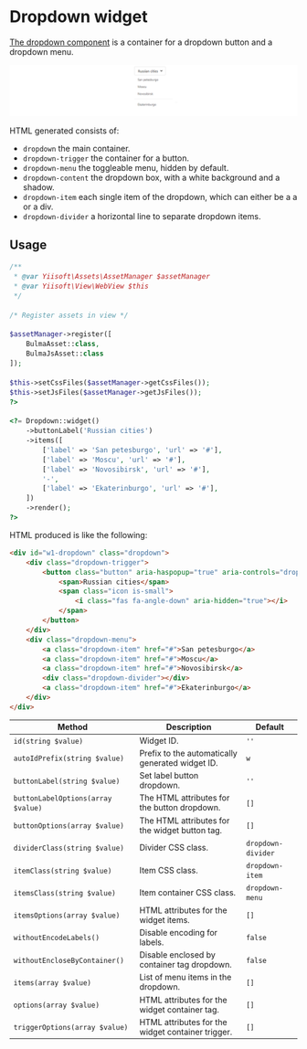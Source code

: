 # Dropdown widget

[The dropdown component](https://bulma.io/documentation/components/dropdown/) is a container for a dropdown button and
a dropdown menu.

<p align="center">
    <img src="images/dropdown.png">
</p>

HTML generated consists of:

- `dropdown` the main container.
- `dropdown-trigger` the container for a button.
- `dropdown-menu` the toggleable menu, hidden by default.
- `dropdown-content` the dropdown box, with a white background and a shadow.
- `dropdown-item` each single item of the dropdown, which can either be a a or a div.
- `dropdown-divider` a horizontal line to separate dropdown items.

## Usage

```php
/**
 * @var Yiisoft\Assets\AssetManager $assetManager
 * @var Yiisoft\View\WebView $this
 */

/* Register assets in view */

$assetManager->register([
    BulmaAsset::class,
    BulmaJsAsset::class
]);

$this->setCssFiles($assetManager->getCssFiles());
$this->setJsFiles($assetManager->getJsFiles());
?>

<?= Dropdown::widget()
    ->buttonLabel('Russian cities')
    ->items([
        ['label' => 'San petesburgo', 'url' => '#'],
        ['label' => 'Moscu', 'url' => '#'],
        ['label' => 'Novosibirsk', 'url' => '#'],
        '-',
        ['label' => 'Ekaterinburgo', 'url' => '#'],
    ])
    ->render();
?>
```

HTML produced is like the following:

```html
<div id="w1-dropdown" class="dropdown">
    <div class="dropdown-trigger">
        <button class="button" aria-haspopup="true" aria-controls="dropdown-menu">
            <span>Russian cities</span>
            <span class="icon is-small">
                <i class="fas fa-angle-down" aria-hidden="true"></i>
            </span>
        </button>
    </div>
    <div class="dropdown-menu">
        <a class="dropdown-item" href="#">San petesburgo</a>
        <a class="dropdown-item" href="#">Moscu</a>
        <a class="dropdown-item" href="#">Novosibirsk</a>
        <div class="dropdown-divider"></div>
        <a class="dropdown-item" href="#">Ekaterinburgo</a>
    </div>
</div>
```

Method | Description | Default
-------|-------------|---------
`id(string $value)` | Widget ID. | `''`
`autoIdPrefix(string $value)` | Prefix to the automatically generated widget ID. | `w`
`buttonLabel(string $value)` | Set label button dropdown. | `''`
`buttonLabelOptions(array $value)`| The HTML attributes for the button dropdown. | `[]`
`buttonOptions(array $value)` | The HTML attributes for the widget button tag. | `[]`
`dividerClass(string $value)` | Divider CSS class. | `dropdown-divider` 
`itemClass(string $value)` | Item CSS class. | `dropdown-item`
`itemsClass(string $value)` | Item container CSS class. | `dropdown-menu`
`itemsOptions(array $value)` | HTML attributes for the widget items. | `[]`
`withoutEncodeLabels()` | Disable encoding for labels. | `false`
`withoutEncloseByContainer()` | Disable enclosed by container tag dropdown. | `false`
`items(array $value)` | List of menu items in the dropdown. | `[]`
`options(array $value)` | HTML attributes for the widget container tag. | `[]`
`triggerOptions(array $value)` | HTML attributes for the widget container trigger. | `[]`
